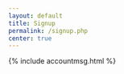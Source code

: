 ```yaml
---
layout: default
title: Signup
permalink: /signup.php
center: true
---
```


{% include accountmsg.html %}
